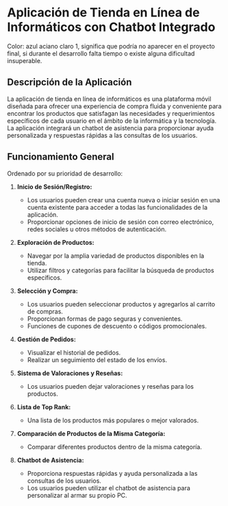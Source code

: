 # Aplicación de Tienda en Línea de Informáticos con Chatbot Integrado

Color: azul aciano claro 1, significa que podría no aparecer en el proyecto final, si durante el desarrollo falta tiempo o existe alguna dificultad insuperable.

## Descripción de la Aplicación

La aplicación de tienda en línea de informáticos es una plataforma móvil diseñada para ofrecer una experiencia de compra fluida y conveniente para encontrar los productos que satisfagan las necesidades y requerimientos específicos de cada usuario en el ámbito de la informática y la tecnología. La aplicación integrará un chatbot de asistencia para proporcionar ayuda personalizada y respuestas rápidas a las consultas de los usuarios.

## Funcionamiento General

Ordenado por su prioridad de desarrollo:

1. **Inicio de Sesión/Registro:**
   - Los usuarios pueden crear una cuenta nueva o iniciar sesión en una cuenta existente para acceder a todas las funcionalidades de la aplicación.
   - Proporcionar opciones de inicio de sesión con correo electrónico, redes sociales u otros métodos de autenticación.

2. **Exploración de Productos:**
   - Navegar por la amplia variedad de productos disponibles en la tienda.
   - Utilizar filtros y categorías para facilitar la búsqueda de productos específicos.

3. **Selección y Compra:**
   - Los usuarios pueden seleccionar productos y agregarlos al carrito de compras.
   - Proporcionan formas de pago seguras y convenientes.
   - Funciones de cupones de descuento o códigos promocionales.

4. **Gestión de Pedidos:**
   - Visualizar el historial de pedidos.
   - Realizar un seguimiento del estado de los envíos.

5. **Sistema de Valoraciones y Reseñas:**
   - Los usuarios pueden dejar valoraciones y reseñas para los productos.

6. **Lista de Top Rank:**
   - Una lista de los productos más populares o mejor valorados.

7. **Comparación de Productos de la Misma Categoría:**
   - Comparar diferentes productos dentro de la misma categoría.

8. **Chatbot de Asistencia:**
   - Proporciona respuestas rápidas y ayuda personalizada a las consultas de los usuarios.
   - Los usuarios pueden utilizar el chatbot de asistencia para personalizar al armar su propio PC.
